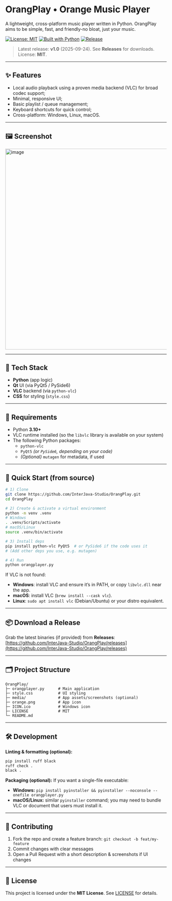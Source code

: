 # OrangPlay • Orange Music Player

A lightweight, cross-platform music player written in Python. OrangPlay aims to be simple, fast, and friendly-no bloat, just your music.

[![License: MIT](https://img.shields.io/badge/License-MIT-blue.svg)](#license)
[![Built with Python](https://img.shields.io/badge/python-3.10%2B-informational)](#-requirements)
[![Release](https://img.shields.io/github/v/release/InterJava-Studio/OrangPlay)](https://github.com/InterJava-Studio/OrangPlay/releases)

> Latest release: **v1.0** (2025-09-24). See **Releases** for downloads.  
> License: **MIT**.

---

## ✨ Features

- Local audio playback using a proven media backend (VLC) for broad codec support;  
- Minimal, responsive UI;  
- Basic playlist / queue management;  
- Keyboard shortcuts for quick control;  
- Cross-platform: Windows, Linux, macOS.


---

## 🖼️ Screenshot

<img width="998" height="627" alt="image" src="https://github.com/user-attachments/assets/3b5b3a7f-b43d-46d4-8240-237927080216" />


---

## 🧩 Tech Stack

- **Python** (app logic)  
- **Qt** UI (via PyQt5 / PySide6)  
- **VLC** backend (via `python-vlc`)  
- **CSS** for styling (`style.css`)

---

## 🔧 Requirements

- Python **3.10+**
- VLC runtime installed (so the `libvlc` library is available on your system)
- The following Python packages:
  - `python-vlc`
  - `PyQt5` *(or `PySide6`, depending on your code)*
  - *(Optional)* `mutagen` for metadata, if used

---

## 🚀 Quick Start (from source)

```bash
# 1) Clone
git clone https://github.com/InterJava-Studio/OrangPlay.git
cd OrangPlay

# 2) Create & activate a virtual environment
python -m venv .venv
# Windows
. .venv/Scripts/activate
# macOS/Linux
source .venv/bin/activate

# 3) Install deps
pip install python-vlc PyQt5  # or PySide6 if the code uses it
# (Add other deps you use, e.g. mutagen)

# 4) Run
python orangplayer.py
````

If VLC is not found:

* **Windows**: install VLC and ensure it’s in PATH, or copy `libvlc.dll` near the app.
* **macOS**: install VLC (`brew install --cask vlc`).
* **Linux**: `sudo apt install vlc` (Debian/Ubuntu) or your distro equivalent.

---

## 📦 Download a Release

Grab the latest binaries (if provided) from **Releases**:
[https://github.com/InterJava-Studio/OrangPlay/releases](https://github.com/InterJava-Studio/OrangPlay/releases)

---

## 🗂️ Project Structure

```
OrangPlay/
├─ orangplayer.py      # Main application
├─ style.css           # UI styling
├─ media/              # App assets/screenshots (optional)
├─ orange.png          # App icon
├─ ICON.ico            # Windows icon
├─ LICENSE             # MIT
└─ README.md
```

---

## 🛠️ Development

**Linting & formatting (optional):**

```bash
pip install ruff black
ruff check .
black .
```

**Packaging (optional):**
If you want a single-file executable:

* **Windows:** `pip install pyinstaller && pyinstaller --noconsole --onefile orangplayer.py`
* **macOS/Linux:** similar `pyinstaller` command; you may need to bundle VLC or document that users must install it.

---

## 🤝 Contributing

1. Fork the repo and create a feature branch: `git checkout -b feat/my-feature`
2. Commit changes with clear messages
3. Open a Pull Request with a short description & screenshots if UI changes

---

## 📜 License

This project is licensed under the **MIT License**. See [LICENSE](./LICENSE) for details.

